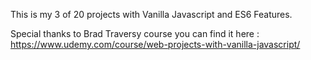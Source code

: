 This is my 3 of 20 projects with Vanilla Javascript and ES6 Features.

Special thanks to Brad Traversy course you can find it here : https://www.udemy.com/course/web-projects-with-vanilla-javascript/
